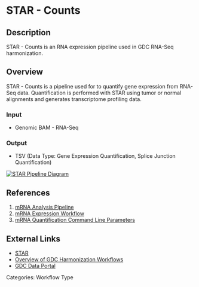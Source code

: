 # STAR - Counts

## Description ##

STAR - Counts is an RNA expression pipeline used in GDC RNA-Seq harmonization.

## Overview ##

STAR - Counts is a pipeline used for to quantify gene expression from RNA-Seq data. Quantification is performed with STAR using tumor or normal alignments and generates transcriptome profiling data.

### Input

* Genomic BAM - RNA-Seq

### Output

* TSV (Data Type: Gene Expression Quantification, Splice Junction Quantification)

[![STAR Pipeline Diagram](https://docs.gdc.cancer.gov/Data/Bioinformatics_Pipelines/images/RNA-Seq-DR32_Image.png)](https://docs.gdc.cancer.gov/Data/Bioinformatics_Pipelines/images/RNA-Seq-DR32_Image.png "Click to see the full image.")

## References ##

1. [mRNA Analysis Pipeline](/Data/Bioinformatics_Pipelines/Expression_mRNA_Pipeline/)
1. [mRNA Expression Workflow](/Data/Bioinformatics_Pipelines/Expression_mRNA_Pipeline/#mrna-expression-workflow)
1. [mRNA Quantification Command Line Parameters](/Data/Bioinformatics_Pipelines/Expression_mRNA_Pipeline/#mrna-quantification-command-line-parameters)

## External Links ##

* [STAR](https://github.com/alexdobin/STAR/blob/master/doc/STARmanual.pdf)
* [Overview of GDC Harmonization Workflows](https://github.com/NCI-GDC/gdc-workflow-overview/blob/master/README.md)
* [GDC Data Portal](https://portal.gdc.cancer.gov)

Categories: Workflow Type